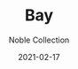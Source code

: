 ---
image_primary: "img/Noble-Bay-5-1-410x410.png"
image_secondary: "img/BlueDesk_Noble-Bay-1-1000x400.jpg"
subtitle: "Noble Collection"
description: "Developed%20using%20authentic%20centuries-old%20Canadian%20barn%20wood%2C%20Noble%20collection%20products%20stand%20out%20thanks%20to%20their%20unique%2C%20one-of-a-kind%20look.%20Each%20product%20creatively%20reveals%20the%20character%20and%20beauty%20behind%20those%20beams%20and%20panels%20that%20have%20been%20shaped%20over%20the%20years."
tags: 
  - "Finium"
  - "Decorative Walls"
title: "Bay"
designer: "Finium"
href: "https://finium.ca/en/decorative-walls/bay/"
category: "decorative-walls"
manufacturer: "Finium"
slug: "/manufacturers/finium/decorative-walls/finium-bay"
date: "2021-02-17"
---